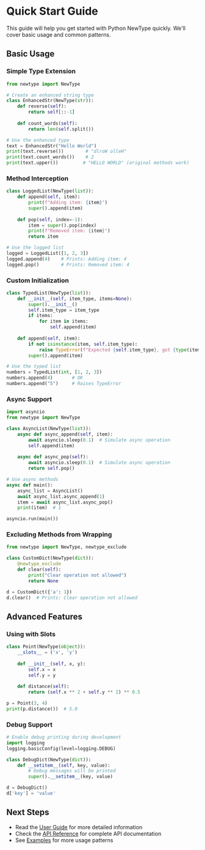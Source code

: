 # Quick Start Guide

This guide will help you get started with Python NewType quickly. We'll cover basic usage and common patterns.

## Basic Usage

### Simple Type Extension

```python
from newtype import NewType

# Create an enhanced string type
class EnhancedStr(NewType(str)):
    def reverse(self):
        return self[::-1]
    
    def count_words(self):
        return len(self.split())

# Use the enhanced type
text = EnhancedStr("Hello World")
print(text.reverse())        # "dlroW olleH"
print(text.count_words())    # 2
print(text.upper())         # "HELLO WORLD" (original methods work)
```

### Method Interception

```python
class LoggedList(NewType(list)):
    def append(self, item):
        print(f"Adding item: {item}")
        super().append(item)
    
    def pop(self, index=-1):
        item = super().pop(index)
        print(f"Removed item: {item}")
        return item

# Use the logged list
logged = LoggedList([1, 2, 3])
logged.append(4)    # Prints: Adding item: 4
logged.pop()        # Prints: Removed item: 4
```

### Custom Initialization

```python
class TypedList(NewType(list)):
    def __init__(self, item_type, items=None):
        super().__init__()
        self.item_type = item_type
        if items:
            for item in items:
                self.append(item)
    
    def append(self, item):
        if not isinstance(item, self.item_type):
            raise TypeError(f"Expected {self.item_type}, got {type(item)}")
        super().append(item)

# Use the typed list
numbers = TypedList(int, [1, 2, 3])
numbers.append(4)       # OK
numbers.append("5")     # Raises TypeError
```

### Async Support

```python
import asyncio
from newtype import NewType

class AsyncList(NewType(list)):
    async def async_append(self, item):
        await asyncio.sleep(0.1)  # Simulate async operation
        self.append(item)
    
    async def async_pop(self):
        await asyncio.sleep(0.1)  # Simulate async operation
        return self.pop()

# Use async methods
async def main():
    async_list = AsyncList()
    await async_list.async_append(1)
    item = await async_list.async_pop()
    print(item)  # 1

asyncio.run(main())
```

### Excluding Methods from Wrapping

```python
from newtype import NewType, newtype_exclude

class CustomDict(NewType(dict)):
    @newtype_exclude
    def clear(self):
        print("Clear operation not allowed")
        return None

d = CustomDict({'a': 1})
d.clear()  # Prints: Clear operation not allowed
```

## Advanced Features

### Using with Slots

```python
class Point(NewType(object)):
    __slots__ = ('x', 'y')
    
    def __init__(self, x, y):
        self.x = x
        self.y = y
    
    def distance(self):
        return (self.x ** 2 + self.y ** 2) ** 0.5

p = Point(3, 4)
print(p.distance())  # 5.0
```

### Debug Support

```python
# Enable debug printing during development
import logging
logging.basicConfig(level=logging.DEBUG)

class DebugDict(NewType(dict)):
    def __setitem__(self, key, value):
        # Debug messages will be printed
        super().__setitem__(key, value)

d = DebugDict()
d['key'] = 'value'
```

## Next Steps

- Read the [User Guide](../user-guide/basic-usage.md) for more detailed information
- Check the [API Reference](../api/newtype.md) for complete API documentation
- See [Examples](../user-guide/examples.md) for more usage patterns